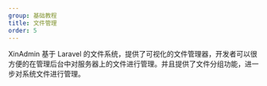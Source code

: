 ```yaml
---
group: 基础教程
title: 文件管理
order: 5
---
```


XinAdmin 基于 Laravel 的文件系统，提供了可视化的文件管理器，开发者可以很方便的在管理后台中对服务器上的文件进行管理。并且提供了文件分组功能，进一步对系统文件进行管理。
